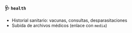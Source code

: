 ### 🩺 `health`
- Historial sanitario: vacunas, consultas, desparasitaciones
- Subida de archivos médicos (enlace con `media`)
